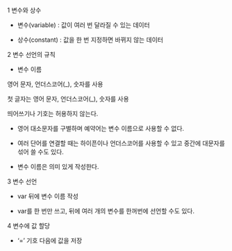 1 변수와 상수

 - 변수(variable) : 값이 여러 번 달라질 수 있는 데이터

 - 상수(constant) : 값을 한 번 지정하면 바뀌지 않는 데이터

 2 변수 선언의 규칙

 - 변수 이름

영어 문자, 언더스코어(_), 숫자를 사용

첫 글자는 영어 문자, 언더스코어(_), 숫자를 사용

띄어쓰기나 기호는 허용하지 않는다.

 - 영어 대소문자를 구별하며 예약어는 변수 이름으로 사용할 수 없다.

 - 여러 단어를 연결할 때는 하이픈이나 언더스코어를 사용할 수 있고 중간에 대문자를 섞어 쓸 수도 있다.

 - 변수 이름은 의미 있게 작성한다.

3 변수 선언

 - var 뒤에 변수 이름 작성

 - var를 한 번만 쓰고, 뒤에 여러 개의 변수를 한꺼번에 선언할 수도 있다.

4 변수에 값 할당

 - ‘=’ 기호 다음에 값을 저장